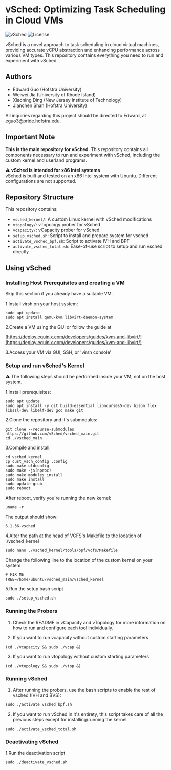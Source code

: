 # vSched: Optimizing Task Scheduling in Cloud VMs

![vSched](https://img.shields.io/badge/vSched-Main%20Repo-blue)
![License](https://img.shields.io/badge/License-Apache%202.0-green)

vSched is a novel approach to task scheduling in cloud virtual machines, providing accurate vCPU abstraction and enhancing performance across various VM types. This repository contains everything you need to run and experiment with vSched.

## Authors
- Edward Guo (Hofstra University)
- Weiwei Jia (University of Rhode Island)
- Xiaoning Ding (New Jersey Institute of Technology)
- Jianchen Shan (Hofstra University)

All inquiries regarding this project should be directed to Edward, at eguo3@pride.hofstra.edu.

## Important Note

**This is the main repository for vSched.** 
This repository contains all components necessary to run and experiment with vSched, including the custom kernel and userland programs.

⚠️ **vSched is intended for x86 Intel systems**  
vSched is built and tested on an x86 Intel system with Ubuntu. Different configurations are not supported.


## Repository Structure

This repository contains:

- `vsched_kernel/`: A custom Linux kernel with vSched modifications
- `vtopology/`: vTopology prober for vSched
- `vcapacity/`: vCapacity prober for vSched
- `setup_vsched.sh`: Script to install and prepare system for vsched
- `activate_vsched_bpf.sh`: Script to activate IVH and BPF
- `activate_vsched_total.sh`: Ease-of-use script to setup and run vsched directly


## Using vSched

### Installing Host Prerequisites and creating a VM

Skip this section if you already have a suitable VM.



1.Install virsh on your host system:


```
sudo apt update
sudo apt install qemu-kvm libvirt-daemon-system
```

2.Create a VM using the GUI or follow the guide at

[https://deploy.equinix.com/developers/guides/kvm-and-libvirt/](https://deploy.equinix.com/developers/guides/kvm-and-libvirt/)

3.Access your VM via GUI, SSH, or 'virsh console'


### Setup and run vSched's Kernel

⚠️ The following steps should be performed inside your VM, not on the host system. 


1.Install prerequisites:

```
sudo apt update
sudo apt install -y git build-essential libncurses5-dev bison flex libssl-dev libelf-dev gcc make git 
```


2.Clone the repository and it's submodules:

```
git clone --recurse-submodules https://github.com/vSched/vsched_main.git
cd ./vsched_main
```

3.Compile and install:

```
cd vsched_kernel
cp cust_vsch_config .config
sudo make oldconfig
sudo make -j$(nproc)
sudo make modules_install
sudo make install
sudo update-grub
sudo reboot
```


After reboot, verify you're running the new kernel:

```
uname -r
```

The output should show:
```
6.1.36-vsched
```

4.Alter the path at the head of VCFS's Makefile to the location of ./vsched_kernel
```
sudo nano ./vsched_kernel/tools/bpf/vcfs/Makefile
```

Change the following line to the location of the custom kernel on your system
```
# FIX ME
TREE=/home/ubuntu/vsched_main/vsched_kernel
```

5.Run the setup bash script

```
sudo ./setup_vsched.sh
```


### Running the Probers


1. Check the README in vCapacity and vTopology for more information on how to run and configure each tool individually.

2. If you want to run vcapacity without custom starting parameters

```
(cd ./vcapacity && sudo ./vcap &)
```

3. If you want to run vtopology without custom starting parameters

```
(cd ./vtopology && sudo ./vtop &)
```

### Running vSched

1. After running the probers, use the bash scripts to enable the rest of vsched (IVH and BVS):

```
sudo ./activate_vsched_bpf.sh
```

2. If you want to run vSched in it's entirety, this script takes care of all the previous steps except for installing/running the kernel

```
sudo ./activate_vsched_total.sh
```


### Deactivating vSched

1.Run the deactivation script 

```
sudo ./deactivate_vsched.sh
```






